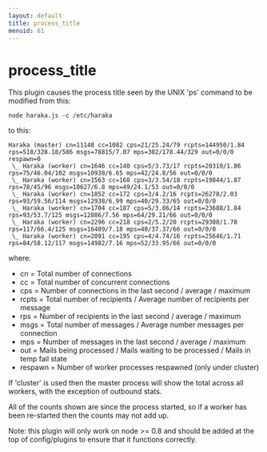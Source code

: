 ```yaml
---
layout: default
title: process_title
menuid: 61
---
```

process\_title
=============

This plugin causes the process title seen by the UNIX 'ps' command to
be modified from this:

```
node haraka.js -c /etc/haraka
```

to this:

```
Haraka (master) cn=11148 cc=1082 cps=21/25.24/79 rcpts=144950/1.84 rps=518/328.18/586 msgs=78815/7.07 mps=302/178.44/329 out=0/0/0 respawn=0 
 \_ Haraka (worker) cn=1646 cc=140 cps=5/3.73/17 rcpts=20310/1.86 rps=75/46.04/102 msgs=10938/6.65 mps=42/24.8/56 out=0/0/0 
 \_ Haraka (worker) cn=1563 cc=168 cps=3/3.54/18 rcpts=19844/1.87 rps=78/45/96 msgs=10627/6.8 mps=49/24.1/53 out=0/0/0 
 \_ Haraka (worker) cn=1852 cc=172 cps=3/4.2/16 rcpts=26278/2.03 rps=93/59.56/114 msgs=12938/6.99 mps=40/29.33/65 out=0/0/0 
 \_ Haraka (worker) cn=1704 cc=187 cps=5/3.86/14 rcpts=23688/1.84 rps=93/53.7/125 msgs=12886/7.56 mps=64/29.21/66 out=0/0/0 
 \_ Haraka (worker) cn=2296 cc=218 cps=2/5.2/20 rcpts=29300/1.78 rps=117/66.4/125 msgs=16489/7.18 mps=40/37.37/66 out=0/0/0 
 \_ Haraka (worker) cn=2091 cc=195 cps=4/4.74/16 rcpts=25646/1.71 rps=84/58.12/117 msgs=14982/7.16 mps=52/33.95/66 out=0/0/0 
```

where:

* cn = Total number of connections
* cc = Total number of concurrent connections
* cps = Number of connections in the last second / average / maximum
* rcpts = Total number of recipients / Average number of recipients per message
* rps = Number of recipients in the last second / average / maximum
* msgs = Total number of messages / Average number messages per connection
* mps = Number of messages in the last second / average / maximum
* out = Mails being processed / Mails waiting to be processed / Mails in temp fail state
* respawn = Number of worker processes respawned (only under cluster)

If 'cluster' is used then the master process will show the total
across all workers, with the exception of outbound stats.

All of the counts shown are since the process started, so if a 
worker has been re-started then the counts may not add up.

Note: this plugin will only work on node >= 0.8 and should be
added at the top of config/plugins to ensure that it functions
correctly.

